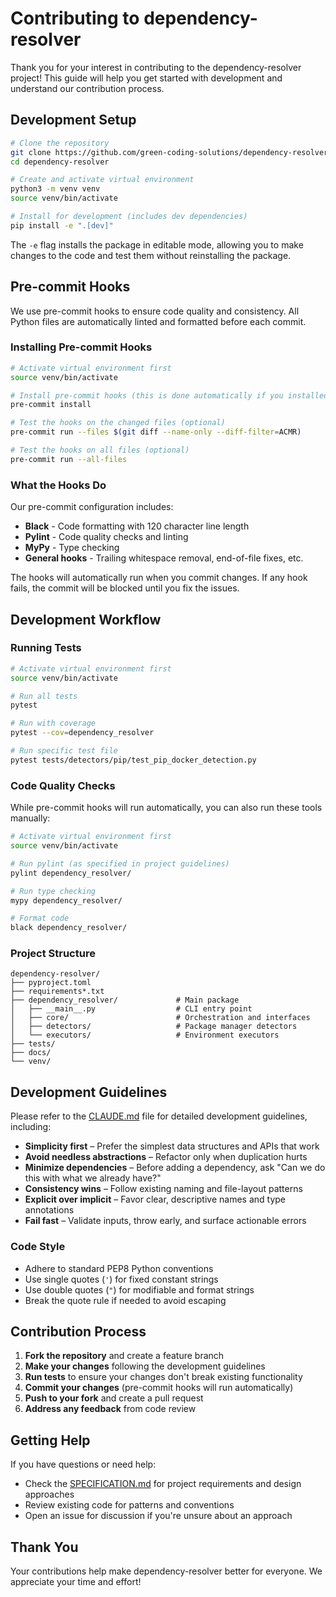 # Contributing to dependency-resolver

Thank you for your interest in contributing to the dependency-resolver project! This guide will help you get started with development and understand our contribution process.

## Development Setup

```bash
# Clone the repository
git clone https://github.com/green-coding-solutions/dependency-resolver
cd dependency-resolver

# Create and activate virtual environment
python3 -m venv venv
source venv/bin/activate

# Install for development (includes dev dependencies)
pip install -e ".[dev]"
```

The `-e` flag installs the package in editable mode, allowing you to make changes to the code and test them without reinstalling the package.

## Pre-commit Hooks

We use pre-commit hooks to ensure code quality and consistency. All Python files are automatically linted and formatted before each commit.

### Installing Pre-commit Hooks

```bash
# Activate virtual environment first
source venv/bin/activate

# Install pre-commit hooks (this is done automatically if you installed dev dependencies)
pre-commit install

# Test the hooks on the changed files (optional)
pre-commit run --files $(git diff --name-only --diff-filter=ACMR)

# Test the hooks on all files (optional)
pre-commit run --all-files
```

### What the Hooks Do

Our pre-commit configuration includes:

- **Black** - Code formatting with 120 character line length
- **Pylint** - Code quality checks and linting
- **MyPy** - Type checking
- **General hooks** - Trailing whitespace removal, end-of-file fixes, etc.

The hooks will automatically run when you commit changes. If any hook fails, the commit will be blocked until you fix the issues.

## Development Workflow

### Running Tests

```bash
# Activate virtual environment first
source venv/bin/activate

# Run all tests
pytest

# Run with coverage
pytest --cov=dependency_resolver

# Run specific test file
pytest tests/detectors/pip/test_pip_docker_detection.py
```

### Code Quality Checks

While pre-commit hooks will run automatically, you can also run these tools manually:

```bash
# Activate virtual environment first
source venv/bin/activate

# Run pylint (as specified in project guidelines)
pylint dependency_resolver/

# Run type checking
mypy dependency_resolver/

# Format code
black dependency_resolver/
```

### Project Structure

```plain
dependency-resolver/
├── pyproject.toml
├── requirements*.txt
├── dependency_resolver/             # Main package
│   ├── __main__.py                  # CLI entry point
│   ├── core/                        # Orchestration and interfaces
│   ├── detectors/                   # Package manager detectors
│   └── executors/                   # Environment executors
├── tests/
├── docs/
└── venv/
```

## Development Guidelines

Please refer to the [CLAUDE.md](./CLAUDE.md) file for detailed development guidelines, including:

- **Simplicity first** – Prefer the simplest data structures and APIs that work
- **Avoid needless abstractions** – Refactor only when duplication hurts
- **Minimize dependencies** – Before adding a dependency, ask "Can we do this with what we already have?"
- **Consistency wins** – Follow existing naming and file-layout patterns
- **Explicit over implicit** – Favor clear, descriptive names and type annotations
- **Fail fast** – Validate inputs, throw early, and surface actionable errors

### Code Style

- Adhere to standard PEP8 Python conventions
- Use single quotes (`'`) for fixed constant strings
- Use double quotes (`"`) for modifiable and format strings
- Break the quote rule if needed to avoid escaping

## Contribution Process

1. **Fork the repository** and create a feature branch
2. **Make your changes** following the development guidelines
3. **Run tests** to ensure your changes don't break existing functionality
4. **Commit your changes** (pre-commit hooks will run automatically)
5. **Push to your fork** and create a pull request
6. **Address any feedback** from code review

## Getting Help

If you have questions or need help:

- Check the [SPECIFICATION.md](./SPECIFICATION.md) for project requirements and design approaches
- Review existing code for patterns and conventions
- Open an issue for discussion if you're unsure about an approach

## Thank You

Your contributions help make dependency-resolver better for everyone. We appreciate your time and effort!
